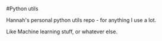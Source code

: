 #Python utils

Hannah's personal python utils repo - for anything I use a lot.

Like Machine learning stuff, or whatever else.
